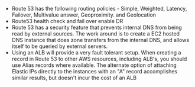 * Route 53 has the following routing policies - Simple, Weighted, Latency, Failover, Multivalue answer, Geoproximity. and Geolocation
* Route53 health check and fail over enable DR
* Route 53 has a security feature that prevents internal DNS from being read by external sources. The work around is to create a EC2 hosted DNS instance that does zone transfers from the internal DNS, and allows itself to be queried by external servers.
* Using an ALB will provide a very fault tolerant setup. When creating a record in Route 53 to other AWS resources, including ALB's, you should use Alias records where available. The alternate option of attaching Elastic IPs directly to the instances with an "A" record accomplishes similar results, but doesn't incur the cost of an ALB